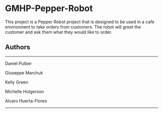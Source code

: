 # GMHP-Pepper-Robot

This project is a Pepper Robot project that is designed to be used in a cafe environment to take orders from customers. The robot will greet the customer and ask them what they would like to order. 

## Authors

---

Daniel Pulber

Giuseppe Marchuk

Kelly Green

Michelle Holgerson

Alvaro Huerta-Flores

---
